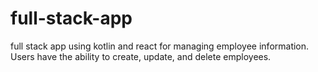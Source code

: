 # full-stack-app
full stack app using kotlin and react for managing employee information. 
Users have the ability to create, update, and delete employees.
